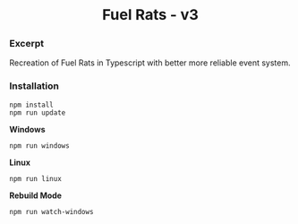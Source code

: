 <p align="center" style="font-size: 26px">
	<b>Fuel Rats - v3</b>
</p>

### Excerpt

Recreation of Fuel Rats in Typescript with better more reliable event system.

### Installation

```
npm install
npm run update
```

**Windows**
```
npm run windows
```

**Linux**
```
npm run linux
```

**Rebuild Mode**
```
npm run watch-windows
```
